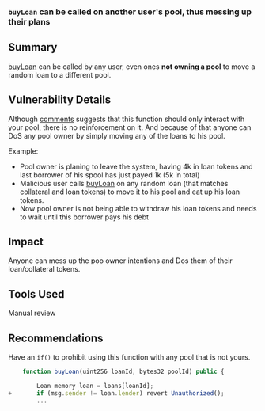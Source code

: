 ### `buyLoan` can be called on another user's pool, thus messing up their plans 

## Summary
[buyLoan](https://github.com/Cyfrin/2023-07-beedle/blob/main/src/Lender.sol#L465-L534) can be called by any user, even ones **not owning a pool** to move a random loan to a different pool.

## Vulnerability Details
Although  [comments](https://github.com/Cyfrin/2023-07-beedle/blob/main/src/Lender.sol#L462C1-L462C1) suggests that this function should only interact with your pool, there is no reinforcement on it. And because of that anyone can DoS any pool owner by simply moving any of the loans to his pool.

Example:

- Pool owner is planing to leave the system, having 4k in loan tokens and last borrower of his spool has just payed 1k (5k in total) 
- Malicious user calls [buyLoan](https://github.com/Cyfrin/2023-07-beedle/blob/main/src/Lender.sol#L465-L534) on any random loan (that matches collateral and loan tokens) to move it to his pool and eat up his loan tokens.
- Now pool owner is not being able to withdraw his loan tokens and needs to wait until this borrower pays his debt

## Impact
Anyone can mess up the poo owner intentions and Dos them of their loan/collateral tokens.

## Tools Used
Manual review 

## Recommendations
Have an `if()` to prohibit using this function with any pool that is not yours.
```jsx
    function buyLoan(uint256 loanId, bytes32 poolId) public {

        Loan memory loan = loans[loanId];
+       if (msg.sender != loan.lender) revert Unauthorized();
        ...
```